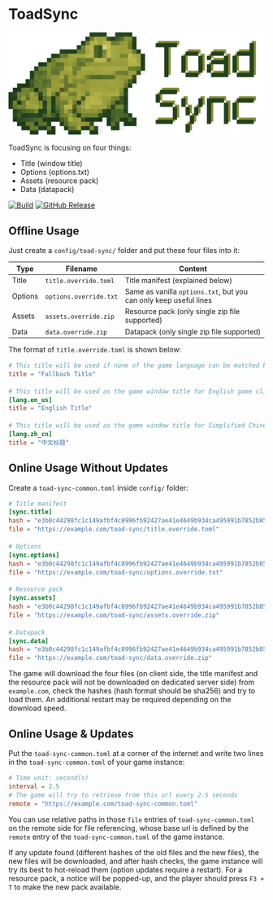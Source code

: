 # ToadSync

![toad](src/main/resources/toad.png)

ToadSync is focusing on four things:

* Title (window title)
* Options (options.txt)
* Assets (resource pack)
* Data (datapack)

[![Build](https://github.com/teaconmc/ToadSync/actions/workflows/build.yml/badge.svg)](https://github.com/teaconmc/ToadSync/actions/workflows/build.yml)
[![GitHub Release](https://img.shields.io/github/v/release/teaconmc/ToadSync?label=GitHub+Release)](https://github.com/teaconmc/ToadSync/releases/latest)

## Offline Usage

Just create a `config/toad-sync/` folder and put these four files into it:

| Type    | Filename               | Content                                                           |
|---------|------------------------|-------------------------------------------------------------------|
| Title   | `title.override.toml`  | Title manifest (explained below)                                  |
| Options | `options.override.txt` | Same as vanilla `options.txt`, but you can only keep useful lines |
| Assets  | `assets.override.zip`  | Resource pack (only single zip file supported)                    |
| Data    | `data.override.zip`    | Datapack (only single zip file supported)                         |

The format of `title.override.toml` is shown below:

```toml
# This title will be used if none of the game language can be matched by any of the entries below
title = "Fallback Title"

# This title will be used as the game window title for English game clients
[lang.en_us]
title = "English Title"

# This title will be used as the game window title for Simplified Chinese game clients
[lang.zh_cn]
title = "中文标题"
```

## Online Usage Without Updates

Create a `toad-sync-common.toml` inside `config/` folder:

```toml
# Title manifest
[sync.title]
hash = "e3b0c44298fc1c149afbf4c8996fb92427ae41e4649b934ca495991b7852b855"
file = "https://example.com/toad-sync/title.override.toml"

# Options
[sync.options]
hash = "e3b0c44298fc1c149afbf4c8996fb92427ae41e4649b934ca495991b7852b855"
file = "https://example.com/toad-sync/options.override.txt"

# Resource pack
[sync.assets]
hash = "e3b0c44298fc1c149afbf4c8996fb92427ae41e4649b934ca495991b7852b855"
file = "https://example.com/toad-sync/assets.override.zip"

# Datapack
[sync.data]
hash = "e3b0c44298fc1c149afbf4c8996fb92427ae41e4649b934ca495991b7852b855"
file = "https://example.com/toad-sync/data.override.zip"
```

The game will download the four files (on client side, the title manifest and the resource pack will not be downloaded
on dedicated server side) from `example.com`, check the hashes (hash format should be sha256) and try to load them. An
additional restart may be required depending on the download speed.

## Online Usage & Updates

Put the `toad-sync-common.toml` at a corner of the internet and write two lines in the `toad-sync-common.toml` of your
game instance:

```toml
# Time unit: second(s)
interval = 2.5
# The game will try to retrieve from this url every 2.5 seconds
remote = "https://example.com/toad-sync-common.toml"
```

You can use relative paths in those `file` entries of `toad-sync-common.toml` on the remote side for file referencing,
whose base url is defined by the `remote` entry of the `toad-sync-common.toml` of the game instance.

If any update found (different hashes of the old files and the new files), the new files will be downloaded, and after
hash checks, the game instance will try its best to hot-reload them (option updates require a restart). For a resource
pack, a notice will be popped-up, and the player should press `F3 + T` to make the new pack available.
